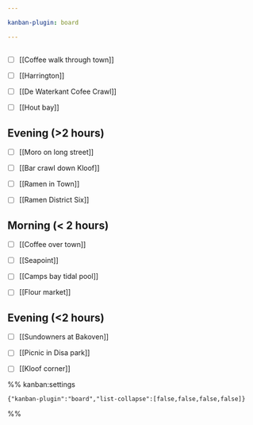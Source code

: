 ```yaml
---

kanban-plugin: board

---
```


## 

- [ ] [[Coffee walk through town]]
- [ ] [[Harrington]]
- [ ] [[De Waterkant Cofee Crawl]]
- [ ] [[Hout bay]]


## Evening (>2 hours)

- [ ] [[Moro on long street]]
- [ ] [[Bar crawl down Kloof]]
- [ ] [[Ramen in Town]]
- [ ] [[Ramen District Six]]


## Morning (< 2 hours)

- [ ] [[Coffee over town]]
- [ ] [[Seapoint]]
- [ ] [[Camps bay tidal pool]]
- [ ] [[Flour market]]


## Evening (<2 hours)

- [ ] [[Sundowners at Bakoven]]
- [ ] [[Picnic in Disa park]]
- [ ] [[Kloof corner]]




%% kanban:settings
```
{"kanban-plugin":"board","list-collapse":[false,false,false,false]}
```
%%